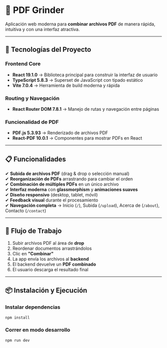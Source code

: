 # 📑 PDF Grinder

Aplicación web moderna para **combinar archivos PDF** de manera rápida, intuitiva y con una interfaz atractiva.  

---

## 🚀 Tecnologías del Proyecto  

### Frontend Core  
- **React 19.1.0** → Biblioteca principal para construir la interfaz de usuario  
- **TypeScript 5.8.3** → Superset de JavaScript con tipado estático  
- **Vite 7.0.4** → Herramienta de build moderna y rápida  

### Routing y Navegación  
- **React Router DOM 7.8.1** → Manejo de rutas y navegación entre páginas  

### Funcionalidad de PDF  
- **PDF.js 5.3.93** → Renderizado de archivos PDF  
- **React-PDF 10.0.1** → Componentes para mostrar PDFs en React  

---

## 📋 Funcionalidades  

✔ **Subida de archivos PDF** (drag & drop o selección manual)  
✔ **Reorganización de PDFs** arrastrando para cambiar el orden  
✔ **Combinación de múltiples PDFs** en un único archivo  
✔ **Interfaz moderna** con **glassmorphism** y **animaciones suaves**  
✔ **Diseño responsivo** (desktop, tablet, móvil)  
✔ **Feedback visual** durante el procesamiento  
✔ **Navegación completa** → Inicio (`/`), Subida (`/upload`), Acerca de (`/about`), Contacto (`/contact`)  

---

## 🔄 Flujo de Trabajo  

1. Subir archivos PDF al área de **drop**  
2. Reordenar documentos arrastrándolos  
3. Clic en **"Combinar"**  
4. La app envía los archivos al **backend**  
5. El backend devuelve un **PDF combinado**  
6. El usuario descarga el resultado final  

---

## 📦 Instalación y Ejecución  

### Instalar dependencias
```npm install```

### Correr en modo desarrollo
```npm run dev```

